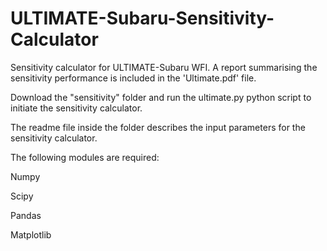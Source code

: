 # ULTIMATE-Subaru-Sensitivity-Calculator

Sensitivity calculator for ULTIMATE-Subaru WFI. A report summarising the sensitivity performance is included in the 'Ultimate.pdf' file.

Download the "sensitivity" folder and run the ultimate.py python script to initiate the sensitivity calculator.

The readme file inside the folder describes the input parameters for the sensitivity calculator.

The following modules are required:

Numpy

Scipy

Pandas

Matplotlib
